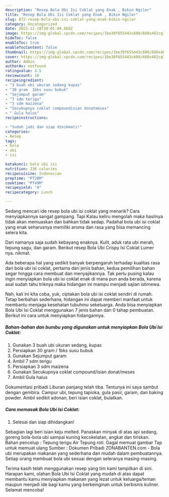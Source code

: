 ```yaml
---
description: "Resep Bola Ubi Isi Coklat yang Enak , Bikin Ngiler"
title: "Resep Bola Ubi Isi Coklat yang Enak , Bikin Ngiler"
slug: 872-resep-bola-ubi-isi-coklat-yang-enak-bikin-ngiler
category: Uncategorized
date: 2022-12-18T20:01:04.660Z
image: https://img-global.cpcdn.com/recipes/1be30f655443c600/680x482cq70/bola-ubi-isi-coklat-foto-resep-utama.jpg
hideToc: false
enableToc: true
enableTocContent: false
thumbnail: https://img-global.cpcdn.com/recipes/1be30f655443c600/680x482cq70/bola-ubi-isi-coklat-foto-resep-utama.jpg
cover: https://img-global.cpcdn.com/recipes/1be30f655443c600/680x482cq70/bola-ubi-isi-coklat-foto-resep-utama.jpg
author: Admin
authorAv: notfound
ratingvalue: 4.5
reviewcount: 16
recipeingredient:
- "3 buah ubi ukuran sedang kupas"
- "30 gram  1bks susu bubuk"
- "Sejumput garam"
- "7 sdm terigu"
- "3 sdm maizena"
- "Secukupnya coklat compoundisian donatmeses"
- " Gula halus"
recipeinstructions:

- "Sudah jadi dan siap dinikmati!"
categories:
- Resep
tags:
- bola
- ubi
- isi

katakunci: bola ubi isi 
nutrition: 236 calories
recipecuisine: Indonesian
preptime: "PT28M"
cooktime: "PT49M"
recipeyield: "4"
recipecategory: Lunch

---
```



Sedang mencari ide resep bola ubi isi coklat yang menarik? Cara menyiapkannya sangat gampang. Tapi Kalau keliru mengolah maka hasilnya tidak akan memuaskan dan bahkan tidak sedap. Padahal bola ubi isi coklat yang enak seharusnya memiliki aroma dan rasa yang bisa memancing selera kita.


Dari namanya saja sudah kebayang enaknya. Kulit, aduk rata ubi merah, tepung sagu, dan garam. Berikut resep Bola Ubi Crispy Isi Coklat Lumer nya. nikmat.

Ada beberapa hal yang sedikit banyak berpengaruh terhadap kualitas rasa dari bola ubi isi coklat, pertama dari jenis bahan, kedua pemilihan bahan segar hingga cara membuat dan menyajikannya. Tak perlu pusing kalau ingin menyiapkan bola ubi isi coklat enak di mana pun anda berada, karena asal sudah tahu triknya maka hidangan ini mampu menjadi sajian istimewa.


Nah, kali ini kita coba, yuk, ciptakan bola ubi isi coklat sendiri di rumah. Tetap berbahan sederhana, hidangan ini dapat memberi manfaat untuk membantu menjaga kesehatan tubuhmu sekeluarga. Anda bisa menyiapkan Bola Ubi Isi Coklat menggunakan 7 jenis bahan dan 0 tahap pembuatan. Berikut ini cara untuk menyiapkan hidangannya.

<!--inarticleads1-->

##### Bahan-bahan dan bumbu yang digunakan untuk menyiapkan Bola Ubi Isi Coklat:

1. Gunakan 3 buah ubi ukuran sedang, kupas
1. Persiapkan 30 gram / 1bks susu bubuk
1. Gunakan Sejumput garam
1. Ambil 7 sdm terigu
1. Persiapkan 3 sdm maizena
1. Gunakan Secukupnya coklat compound/isian donat/meses
1. Ambil  Gula halus


Dokumentasi pribadi Liburan panjang telah tiba. Tentunya ini saya sambut dengan gembira. Campur ubi, tepung tapioka, gula pasir, garam, dan baking powder. Ambil sedikit adonan, beri isian coklat, bulatkan. 

<!--inarticleads2-->

##### Cara memasak Bola Ubi Isi Coklat:


1. Selesai dan siap dihidangkan!

Sebagian lagi beri isian keju melted. Panaskan minyak di atas api sedang, goreng bola-bola ubi sampai kuning kecokelatan, angkat dan tiriskan. Bahan pencelup : Tepung terigu Air Tepung roti. Gagal memuat gambar Tap untuk memuat ulang Sumber : Dokumen Pribadi ZONABANTEN.com - Bola ubi merupakan makanan yang sederhana dan mudah dalam pembuatannya. Setiap orang membuat bola ubi sesuai dengan seleranya masing-masing. 

Terima kasih telah menggunakan resep yang tim kami tampilkan di sini. Harapan kami, olahan Bola Ubi Isi Coklat yang mudah di atas dapat membantu kamu menyiapkan makanan yang lezat untuk keluarga/teman maupun menjadi ide bagi kamu yang berkeinginan untuk berbisnis kuliner. Selamat mencoba!
